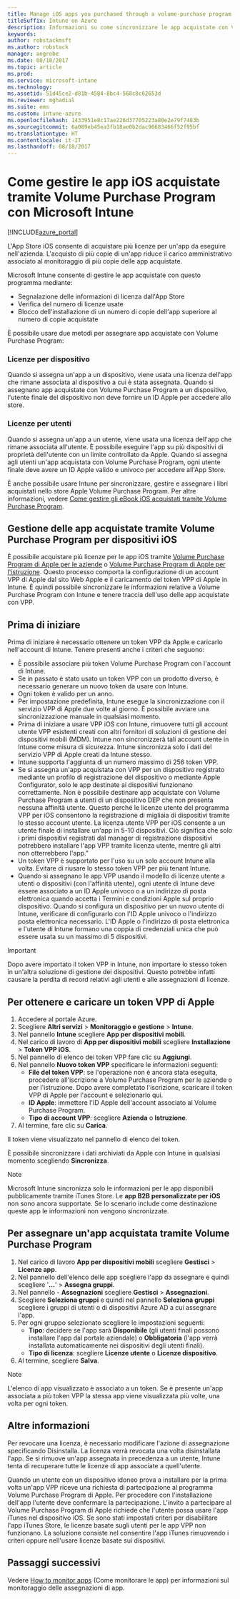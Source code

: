 ```yaml
---
title: Manage iOS apps you purchased through a volume-purchase program with Microsoft Intune (Gestire le app iOS acquistate tramite Volume Purchase Program con Microsoft Intune)
titleSuffix: Intune on Azure
description: Informazioni su come sincronizzare le app acquistate con Volume Purchase Program dallo store di iOS in Intune e su come gestirle e tenere traccia del relativo uso."
keywords: 
author: robstackmsft
ms.author: robstack
manager: angrobe
ms.date: 08/18/2017
ms.topic: article
ms.prod: 
ms.service: microsoft-intune
ms.technology: 
ms.assetid: 51d45ce2-d81b-4584-8bc4-568c8c62653d
ms.reviewer: mghadial
ms.suite: ems
ms.custom: intune-azure
ms.openlocfilehash: 1433951e8c17ae226d37705223a80e2e79f7483b
ms.sourcegitcommit: 6a089eb45ea3fb18ae0b2dac96683466f52f95bf
ms.translationtype: HT
ms.contentlocale: it-IT
ms.lasthandoff: 08/18/2017
---
```

# <a name="how-to-manage-ios-apps-you-purchased-through-a-volume-purchase-program-with-microsoft-intune"></a>Come gestire le app iOS acquistate tramite Volume Purchase Program con Microsoft Intune


[!INCLUDE[azure_portal](./includes/azure_portal.md)]

L'App Store iOS consente di acquistare più licenze per un'app da eseguire nell'azienda. L'acquisto di più copie di un'app riduce il carico amministrativo associato al monitoraggio di più copie delle app acquistate.

Microsoft Intune consente di gestire le app acquistate con questo programma mediante:

- Segnalazione delle informazioni di licenza dall'App Store
- Verifica del numero di licenze usate
- Blocco dell'installazione di un numero di copie dell'app superiore al numero di copie acquistate

È possibile usare due metodi per assegnare app acquistate con Volume Purchase Program:

### <a name="device-licensing"></a>Licenze per dispositivo

Quando si assegna un'app a un dispositivo, viene usata una licenza dell'app che rimane associata al dispositivo a cui è stata assegnata.
Quando si assegnano app acquistate con Volume Purchase Program a un dispositivo, l'utente finale del dispositivo non deve fornire un ID Apple per accedere allo store. 



### <a name="user-licensing"></a>Licenze per utenti

Quando si assegna un'app a un utente, viene usata una licenza dell'app che rimane associata all'utente. È possibile eseguire l'app su più dispositivi di proprietà dell'utente con un limite controllato da Apple.
Quando si assegna agli utenti un'app acquistata con Volume Purchase Program, ogni utente finale deve avere un ID Apple valido e univoco per accedere all'App Store.


È anche possibile usare Intune per sincronizzare, gestire e assegnare i libri acquistati nello store Apple Volume Purchase Program. Per altre informazioni, vedere [Come gestire gli eBook iOS acquistati tramite Volume Purchase Program](vpp-ebooks-ios.md).


## <a name="manage-volume-purchased-apps-for-ios-devices"></a>Gestione delle app acquistate tramite Volume Purchase Program per dispositivi iOS
È possibile acquistare più licenze per le app iOS tramite [Volume Purchase Program di Apple per le aziende](http://www.apple.com/business/vpp/) o [Volume Purchase Program di Apple per l'istruzione](http://volume.itunes.apple.com/us/store). Questo processo comporta la configurazione di un account VPP di Apple dal sito Web Apple e il caricamento del token VPP di Apple in Intune.  È quindi possibile sincronizzare le informazioni relative a Volume Purchase Program con Intune e tenere traccia dell'uso delle app acquistate con VPP.

## <a name="before-you-start"></a>Prima di iniziare
Prima di iniziare è necessario ottenere un token VPP da Apple e caricarlo nell'account di Intune. Tenere presenti anche i criteri che seguono:

* È possibile associare più token Volume Purchase Program con l'account di Intune.
* Se in passato è stato usato un token VPP con un prodotto diverso, è necessario generare un nuovo token da usare con Intune.
* Ogni token è valido per un anno.
* Per impostazione predefinita, Intune esegue la sincronizzazione con il servizio VPP di Apple due volte al giorno. È possibile avviare una sincronizzazione manuale in qualsiasi momento.
* Prima di iniziare a usare VPP iOS con Intune, rimuovere tutti gli account utente VPP esistenti creati con altri fornitori di soluzioni di gestione dei dispositivi mobili (MDM). Intune non sincronizzerà tali account utente in Intune come misura di sicurezza. Intune sincronizza solo i dati del servizio VPP di Apple creati da Intune stesso.
* Intune supporta l'aggiunta di un numero massimo di 256 token VPP.
* Se si assegna un'app acquistata con VPP per un dispositivo registrato mediante un profilo di registrazione del dispositivo o mediante Apple Configurator, solo le app destinate ai dispositivi funzionano correttamente. Non è possibile destinare app acquistate con Volume Purchase Program a utenti di un dispositivo DEP che non presenta nessuna affinità utente.
Questo perché le licenze utente del programma VPP per iOS consentono la registrazione di migliaia di dispositivi tramite lo stesso account utente. La licenza utente VPP per iOS consente a un utente finale di installare un'app in 5-10 dispositivi.
Ciò significa che solo i primi dispositivi registrati dal manager di registrazione dispositivi potrebbero installare l'app VPP tramite licenza utente, mentre gli altri non otterrebbero l'app."
* Un token VPP è supportato per l'uso su un solo account Intune alla volta. Evitare di riusare lo stesso token VPP per più tenant Intune.
* Quando si assegnano le app VPP usando il modello di licenze utente a utenti o dispositivi (con l'affinità utente), ogni utente di Intune deve essere associato a un ID Apple univoco o a un indirizzo di posta elettronica quando accetta i Termini e condizioni Apple sul proprio dispositivo.
Quando si configura un dispositivo per un nuovo utente di Intune, verificare di configurarlo con l'ID Apple univoco o l'indirizzo posta elettronica necessario. L'ID Apple o l'indirizzo di posta elettronica e l'utente di Intune formano una coppia di credenziali unica che può essere usata su un massimo di 5 dispositivi.

>[!IMPORTANT]
>Dopo avere importato il token VPP in Intune, non importare lo stesso token in un'altra soluzione di gestione dei dispositivi. Questo potrebbe infatti causare la perdita di record relativi agli utenti e alle assegnazioni di licenze.

## <a name="to-get-and-upload-an-apple-vpp-token"></a>Per ottenere e caricare un token VPP di Apple

1. Accedere al portale Azure.
2. Scegliere **Altri servizi** > **Monitoraggio e gestione** > **Intune**.
3. Nel pannello **Intune** scegliere **App per dispositivi mobili**.
1.  Nel carico di lavoro di **App per dispositivi mobili** scegliere **Installazione** > **Token VPP iOS**.
2.  Nel pannello di elenco dei token VPP fare clic su **Aggiungi**.
3.  Nel pannello **Nuovo token VPP** specificare le informazioni seguenti:
    - **File del token VPP**: se l'operazione non è ancora stata eseguita, procedere all'iscrizione a Volume Purchase Program per le aziende o per l'istruzione. Dopo avere completato l'iscrizione, scaricare il token VPP di Apple per l'account e selezionarlo qui.
    - **ID Apple**: immettere l'ID Apple dell'account associato al Volume Purchase Program.
    - **Tipo di account VPP**: scegliere **Azienda** o **Istruzione**.
4. Al termine, fare clic su **Carica**.

Il token viene visualizzato nel pannello di elenco dei token.


È possibile sincronizzare i dati archiviati da Apple con Intune in qualsiasi momento scegliendo **Sincronizza**.

> [!NOTE]
> Microsoft Intune sincronizza solo le informazioni per le app disponibili pubblicamente tramite iTunes Store. Le **app B2B personalizzate per iOS** non sono ancora supportate. Se lo scenario include come destinazione queste app le informazioni non vengono sincronizzate.

## <a name="to-assign-a-volume-purchased-app"></a>Per assegnare un'app acquistata tramite Volume Purchase Program

1.  Nel carico di lavoro **App per dispositivi mobili** scegliere **Gestisci** > **Licenze app**.
2.  Nel pannello dell'elenco delle app scegliere l'app da assegnare e quindi scegliere '**...**' > **Assegna gruppi**.
3.  Nel pannello *<app name>* - **Assegnazioni** scegliere **Gestisci** > **Assegnazioni**.
4.  Scegliere **Seleziona gruppi** e quindi nel pannello **Seleziona gruppi** scegliere i gruppi di utenti o di dispositivi Azure AD a cui assegnare l'app.
5.  Per ogni gruppo selezionato scegliere le impostazioni seguenti:
    - **Tipo**: decidere se l'app sarà **Disponibile** (gli utenti finali possono installare l'app dal portale aziendale) o **Obbligatoria** (l'app verrà installata automaticamente nei dispositivi degli utenti finali).
    - **Tipo di licenza**: scegliere **Licenze utente** o **Licenze dispositivo**.
6.  Al termine, scegliere **Salva**.


>[!NOTE]
>L'elenco di app visualizzato è associato a un token. Se è presente un'app associata a più token VPP la stessa app viene visualizzata più volte, una volta per ogni token.

## <a name="further-information"></a>Altre informazioni

Per revocare una licenza, è necessario modificare l'azione di assegnazione specificando Disinstalla. La licenza verrà revocata una volta disinstallata l'app. Se si rimuove un'app assegnata in precedenza a un utente, Intune tenta di recuperare tutte le licenze di app associate a quell'utente.

Quando un utente con un dispositivo idoneo prova a installare per la prima volta un'app VPP riceve una richiesta di partecipazione al programma Volume Purchase Program di Apple. Per procedere con l'installazione dell'app l'utente deve confermare la partecipazione. L'invito a partecipare al Volume Purchase Program di Apple richiede che l'utente possa usare l'app iTunes nel dispositivo iOS. Se sono stati impostati criteri per disabilitare l'app iTunes Store, le licenze basate sugli utenti per le app VPP non funzionano. La soluzione consiste nel consentire l'app iTunes rimuovendo i criteri oppure nell'usare licenze basate sui dispositivi.



## <a name="next-steps"></a>Passaggi successivi

Vedere [How to monitor apps](apps-monitor.md) (Come monitorare le app) per informazioni sul monitoraggio delle assegnazioni di app.